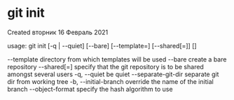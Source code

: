# git init
Created вторник 16 Февраль 2021

usage: git init [-q | --quiet] [--bare] [--template=<template-directory>] [--shared[=<permissions>]] [<directory>]

--template <template-directory>
  directory from which templates will be used
--bare                create a bare repository
--shared[=<permissions>]
  specify that the git repository is to be shared amongst several users
-q, --quiet           be quiet
--separate-git-dir <gitdir>
  separate git dir from working tree
-b, --initial-branch <name>
  override the name of the initial branch
--object-format <hash>
  specify the hash algorithm to use

